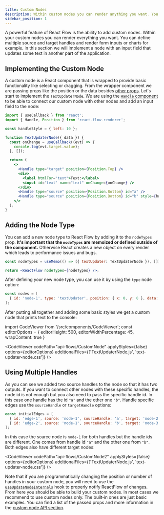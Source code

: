```yaml
---
title: Custom Nodes
description: Within custom nodes you can render anything you want. You can define multiple source and target handles and render form inputs or charts for example.
sidebar_position: 1
---
```


A powerful feature of React Flow is the ability to add custom nodes. Within your custom nodes you can render everything you want. You can define multiple source and target handles and render form inputs or charts for example. In this section we will implement a node with an input field that updates some text in another part of the application.

## Implementing the Custom Node

A custom node is a React component that is wrapped to provide basic functionality like selecting or dragging. From the wrapper component we are passing props like the position or the data besides [other props](/docs/api/nodes/custom-nodes#prop-types). Let's start to implement the `TextUpdaterNode`. We are using the [`Handle` component](/docs/api/nodes/handle) to be able to connect our custom node with other nodes and add an input field to the node:

```jsx
import { useCallback } from 'react';
import { Handle, Position } from 'react-flow-renderer';

const handleStyle = { left: 10 };

function TextUpdaterNode({ data }) {
  const onChange = useCallback((evt) => {
    console.log(evt.target.value);
  }, []);

  return (
    <>
      <Handle type="target" position={Position.Top} />
      <div>
        <label htmlFor="text">Text:</label>
        <input id="text" name="text" onChange={onChange} />
      </div>
      <Handle type="source" position={Position.Bottom} id="a" />
      <Handle type="source" position={Position.Bottom} id="b" style={handleStyle} />
    </>
  );
}
```

## Adding the Node Type

You can add a new node type to React Flow by adding it to the `nodeTypes` prop. **It's important that the `nodeTypes` are memoized or defined outside of the component.** Otherwise React creates a new object on every render which leads to performance issues and bugs.

```jsx
const nodeTypes = useMemo(() => ({ textUpdater: TextUpdaterNode }), []);

return <ReactFlow nodeTypes={nodeTypes} />;
```

After defining your new node type, you can use it by using the `type` node option:

```js
const nodes = [
  { id: 'node-1', type: 'textUpdater', position: { x: 0, y: 0 }, data: { value: 123 } },
];
```

After putting all together and adding some basic styles we get a custom node that prints text to the console:

import CodeViewer from '/src/components/CodeViewer';
const editorOptions = { editorHeight: 500, editorWidthPercentage: 45, wrapContent: true }

<CodeViewer codePath="api-flows/CustomNode" applyStyles={false} options={editorOptions} additionalFiles={['TextUpdaterNode.js', 'text-updater-node.css']} />

## Using Multiple Handles

As you can see we added two source handles to the node so that it has two outputs. If you want to connect other nodes with these specific handles, the node id is not enough but you also need to pass the specific handle id. In this case one handle has the id `"a"` and the other one `"b"`. Handle specific edges use the `sourceHandle` or `targetHandle` options:

```js
const initialEdges = [
  { id: 'edge-1', source: 'node-1', sourceHandle: 'a', target: 'node-2' },
  { id: 'edge-2', source: 'node-1', sourceHandle: 'b', target: 'node-3' },
];
```

In this case the source node is `node-1` for both handles but the handle ids are different. One comes from handle id `"a"` and the other one from `"b"`. Both edges also have different target nodes:

<CodeViewer codePath="api-flows/CustomNode2" applyStyles={false} options={editorOptions} additionalFiles={['TextUpdaterNode.js', 'text-updater-node.css']} />

Note that if you are programmatically changing the position or number of handles in your custom node, you will need to use the [`useUpdateNodeInternals`](/docs/api/hooks/use-update-node-internals/) hook to properly notify ReactFlow of changes. From here you should be able to build your custom nodes. In most cases we recommend to use custom nodes only. The built-in ones are just basic examples. You can find a list of the passed props and more information in the [custom node API section](/docs/api/nodes/custom-nodes).
